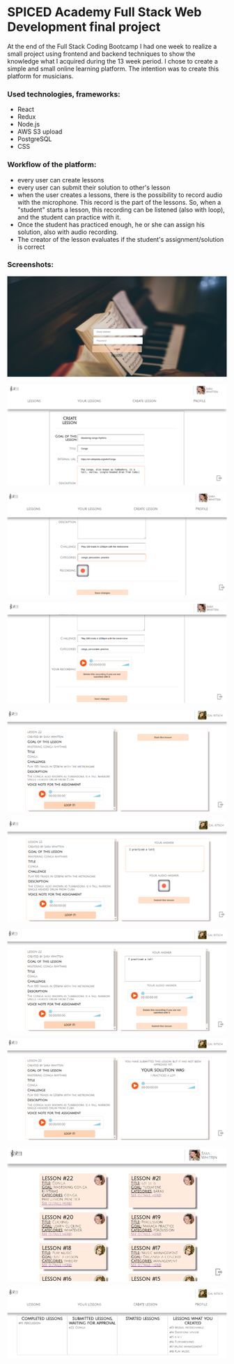 # SPICED Academy Full Stack Web Development final project

At the end of the Full Stack Coding Bootcamp I had one week to realize a small project using frontend and backend techniques to show the knowledge what I acquired during the 13 week period.
I chose to create a simple and small online learning platform. The intention was to create this platform for musicians.

### Used technologies, frameworks:

-   React
-   Redux
-   Node.js
-   AWS S3 upload
-   PostgreSQL
-   CSS

### Workflow of the platform:

-   every user can create lessons
-   every user can submit their solution to other's lesson
-   when the user creates a lessons, there is the possibility to record audio with the microphone. This record is the part of the lessons. So, when a "student" starts a lesson, this recording can be listened (also with loop), and the student can practice with it.
-   Once the student has practiced enough, he or she can assign his solution, also with audio recording.
-   The creator of the lesson evaluates if the student's assignment/solution is correct

### Screenshots:

![Screenshot](/screenshots/login.png?raw=true "login")

![Screenshot](/screenshots/create_lesson_1.png?raw=true "create lesson 1")

![Screenshot](/screenshots/create_lesson_2.png?raw=true "create lesson 2")

![Screenshot](/screenshots/create_lesson_3.png?raw=true "create lesson 3")

![Screenshot](/screenshots/lesson_not_started.png?raw=true "lesson not started")

![Screenshot](/screenshots/lesson_started.png?raw=true "lesson started")

![Screenshot](/screenshots/lesson_started_with_audio.png?raw=true "lesson started with audio, still not submitted")

![Screenshot](/screenshots/lesson_submitted.png?raw=true "lesson submitted")

![Screenshot](/screenshots/lessons.png?raw=true "lessons")

![Screenshot](/screenshots/your_lessons.png?raw=true "your lessons")
